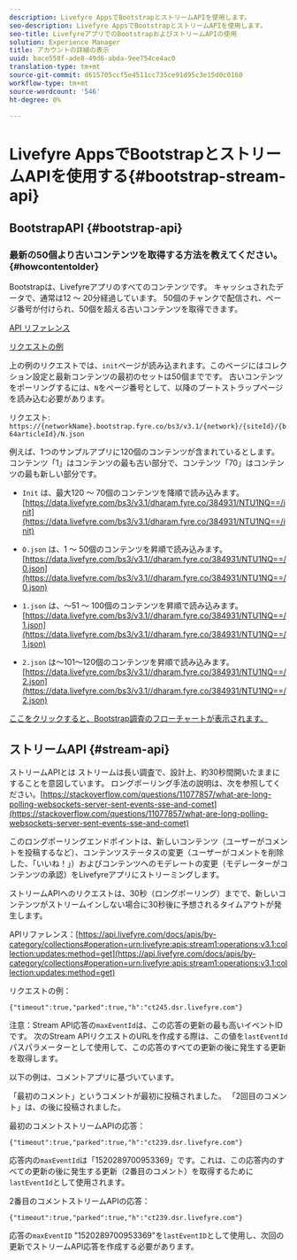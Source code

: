 ```yaml
---
description: Livefyre AppsでBootstrapとストリームAPIを使用します。
seo-description: Livefyre AppsでBootstrapとストリームAPIを使用します。
seo-title: LivefyreアプリでのBootstrapおよびストリームAPIの使用
solution: Experience Manager
title: アカウントの詳細の表示
uuid: bace558f-ade8-49d6-abda-9ee754ce4ac0
translation-type: tm+mt
source-git-commit: d615705ccf5e4511cc735ce91d95c3e15d0c0160
workflow-type: tm+mt
source-wordcount: '546'
ht-degree: 0%

---
```



# Livefyre AppsでBootstrapとストリームAPIを使用する{#bootstrap-stream-api}

## BootstrapAPI {#bootstrap-api}

### 最新の50個より古いコンテンツを取得する方法を教えてください。{#howcontentolder}

Bootstrapは、Livefyreアプリのすべてのコンテンツです。 キャッシュされたデータで、通常は12 ～ 20分経過しています。 50個のチャンクで配信され、ページ番号が付けられ、50個を超える古いコンテンツを取得できます。

[API リファレンス](https://api.livefyre.com/docs/apis/by-category/collections#operation=urn:livefyre:apis:bootstrap:operations:bs3:v3.1:network:site:article:init:method=get)

[リクエストの例](https://data.livefyre.com/bs3/v3.1/dharam.fyre.co/384931/NTU1NQ==/init)

上の例のリクエストでは、`init`ページが読み込まれます。このページにはコレクション設定と最新コンテンツの最初のセットは50個までです。 古いコンテンツをポーリングするには、`N`をページ番号として、以降のブートストラップページを読み込む必要があります。

リクエスト: `https://{networkName}.bootstrap.fyre.co/bs3/v3.1/{network}/{siteId}/{b64articleId}/N.json`

例えば、1つのサンプルアプリに120個のコンテンツが含まれているとします。 コンテンツ「1」はコンテンツの最も古い部分で、コンテンツ「70」はコンテンツの最も新しい部分です。

* `Init` は、最大120 ～ 70個のコンテンツを降順で読み込みます。 [https://data.livefyre.com/bs3/v3.1/dharam.fyre.co/384931/NTU1NQ==/init](https://data.livefyre.com/bs3/v3.1/dharam.fyre.co/384931/NTU1NQ==/init)

* `O.json` は、1 ～ 50個のコンテンツを昇順で読み込みます。 [https://data.livefyre.com/bs3/v3.1//dharam.fyre.co/384931/NTU1NQ==/0.json](https://data.livefyre.com/bs3/v3.1//dharam.fyre.co/384931/NTU1NQ==/0.json)

* `1.json` は、～51 ～ 100個のコンテンツを昇順で読み込みます。 [https://data.livefyre.com/bs3/v3.1//dharam.fyre.co/384931/NTU1NQ==/1.json](https://data.livefyre.com/bs3/v3.1//dharam.fyre.co/384931/NTU1NQ==/1.json)

* `2.json` は～101～120個のコンテンツを昇順で読み込みます。[https://data.livefyre.com/bs3/v3.1//dharam.fyre.co/384931/NTU1NQ==/2.json](https://data.livefyre.com/bs3/v3.1//dharam.fyre.co/384931/NTU1NQ==/2.json)

[ここをクリックすると、Bootstrap調査のフローチャートが表示されます。](https://marketing-resource-help.s3.amazonaws.com/resources/help/en_US/livefyre/bootstrap-poll-flowchart.pdf)

## ストリームAPI {#stream-api}

ストリームAPIとは
ストリームは長い調査で、設計上、約30秒間開いたままにすることを意図しています。 ロングポーリング手法の説明は、次を参照してください。[https://stackoverflow.com/questions/11077857/what-are-long-polling-websockets-server-sent-events-sse-and-comet](https://stackoverflow.com/questions/11077857/what-are-long-polling-websockets-server-sent-events-sse-and-comet)

このロングポーリングエンドポイントは、新しいコンテンツ（ユーザーがコメントを投稿するなど）、コンテンツステータスの変更（ユーザーがコメントを削除した、「いいね！」）およびコンテンツへのモデレートの変更（モデレーターがコンテンツの承認）をLivefyreアプリにストリーミングします。

ストリームAPIへのリクエストは、30秒（ロングポーリング）までで、新しいコンテンツがストリームインしない場合に30秒後に予想されるタイムアウトが発生します。

APIリファレンス：[https://api.livefyre.com/docs/apis/by-category/collections#operation=urn:livefyre:apis:stream1:operations:v3.1:collection:updates:method=get](https://api.livefyre.com/docs/apis/by-category/collections#operation=urn:livefyre:apis:stream1:operations:v3.1:collection:updates:method=get)

リクエストの例：

`{"timeout":true,"parked":true,"h":"ct245.dsr.livefyre.com"}`

注意：Stream API応答の`maxEventId`は、この応答の更新の最も高いイベントIDです。 次のStream APIリクエストのURLを作成する際は、この値を`lastEventId`パスパラメーターとして使用して、この応答のすべての更新の後に発生する更新を取得します。

以下の例は、コメントアプリに基づいています。

「最初のコメント」というコメントが最初に投稿されました。 「2回目のコメント」は、の後に投稿されました。

最初のコメントストリームAPIの応答：

`{"timeout":true,"parked":true,"h":"ct239.dsr.livefyre.com"}`

応答内の`maxEventId`は「1520289700953369」です。これは、この応答内のすべての更新の後に発生する更新（2番目のコメント）を取得するために`lastEventId`として使用されます。

2番目のコメントストリームAPIの応答：

`{"timeout":true,"parked":true,"h":"ct239.dsr.livefyre.com"}`

応答の`maxEventID` &quot;1520289700953369&quot;を`lastEventID`として使用し、次回の更新でストリームAPI応答を作成する必要があります。
